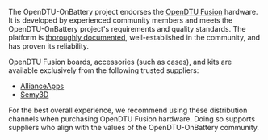 The OpenDTU-OnBattery project endorses the [OpenDTU Fusion](opendtu_fusion.md)
hardware. It is developed by experienced community members and meets the
OpenDTU-OnBattery project's requirements and quality standards. The platform is
[thoroughly documented](https://github.com/markusdd/OpenDTUFusionDocs),
well-established in the community, and has proven its reliability.

OpenDTU Fusion boards, accessories (such as cases), and kits are available
exclusively from the following trusted suppliers:

- [AllianceApps](https://shop.allianceapps.io/)
- [Semy3D](https://shop.semy3d.de/)

For the best overall experience, we recommend using these distribution channels
when purchasing OpenDTU Fusion hardware. Doing so supports suppliers who align
with the values of the OpenDTU-OnBattery community.
